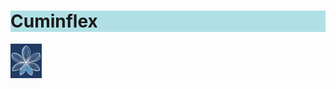 <h1 style="background-color:powderblue;">Cuminflex</h1>

<img src="https://github.com/Uygur-code/cuminflex/blob/main/cuminflex_logo.jpg" width=50/>
